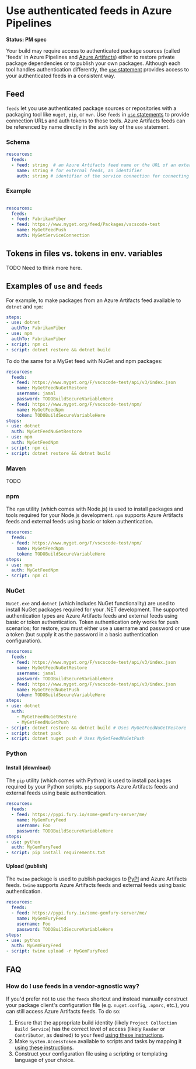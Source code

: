 # Use authenticated feeds in Azure Pipelines

**Status: PM spec**

Your build may require access to authenticated package sources (called 'feeds' in Azure Pipelines and [Azure Artifacts](https://docs.microsoft.com/azure/devops/artifacts)) either to restore private package dependencies or to publish your own packages. Although each tool handles authentication differently, the [`use` statement](use-statement.md) provides access to your authenticated feeds in a consistent way.

## Feed

`feeds` let you use authenticated package sources or repositories with a packaging tool like `nuget`, `pip`, or `mvn`. Use `feeds` in [`use` statements](use-statement.md) to provide connection URLs and auth tokens to those tools. Azure Artifacts feeds can be referenced by name directly in the `auth` key of the `use` statement.

### Schema

```yaml
resources:
  feeds:
  - feed: string  # an Azure Artifacts feed name or the URL of an external feed
    name: string # for external feeds, an identifier
    auth: string # identifier of the service connection for connecting to external feeds
```

### Example

```yaml

resources:
  feeds:
  - feed: FabrikamFiber
  - feed: https://www.myget.org/feed/Packages/vscscode-test
    name: MyGetFeedPush
    auth: MyGetServiceConnection
```

## Tokens in files vs. tokens in env. variables

TODO Need to think more here.

## Examples of `use` and `feeds`

For example, to make packages from an Azure Artifacts feed available to `dotnet` and `npm`:

```yaml
steps:
- use: dotnet
  authTo: FabrikamFiber
- use: npm
  authTo: FabrikamFiber
- script: npm ci
- script: dotnet restore && dotnet build
```

To do the same for a MyGet feed with NuGet and npm packages:

```yaml
resources:
  feeds:
  - feed: https://www.myget.org/F/vscscode-test/api/v3/index.json
    name: MyGetFeedNuGetRestore
    username: jamal
    password: TODOBuildSecureVariableHere
  - feed: https://www.myget.org/F/vscscode-test/npm/
    name: MyGetFeedNpm
    token: TODOBuildSecureVariableHere
steps:
- use: dotnet
  auth: MyGetFeedNuGetRestore
- use: npm
  auth: MyGetFeedNpm
- script: npm ci
- script: dotnet restore && dotnet build
```

### Maven

TODO

### npm

The `npm` utility (which comes with Node.js) is used to install packages and tools required for your Node.js development. `npm` supports Azure Artifacts feeds and external feeds using basic or token authentication.

```yaml
resources:
  feeds:
  - feed: https://www.myget.org/F/vscscode-test/npm/
    name: MyGetFeedNpm
    token: TODOBuildSecureVariableHere
steps:
- use: npm
  auth: MyGetFeedNpm
- script: npm ci
```

### NuGet

`NuGet.exe` and `dotnet` (which includes NuGet functionality) are used to install NuGet packages required for your .NET development. The supported authentication types are Azure Artifacts feeds and external feeds using basic or token authentication. Token authentication only works for push scenarios; for restore, you must either use a username and password or use a token (but supply it as the password in a basic authentication configuration).

```yaml
resources:
  feeds:
  - feed: https://www.myget.org/F/vscscode-test/api/v3/index.json
    name: MyGetFeedNuGetRestore
    username: jamal
    password: TODOBuildSecureVariableHere
  - feed: https://www.myget.org/F/vscscode-test/api/v3/index.json
    name: MyGetFeedNuGetPush
    token: TODOBuildSecureVariableHere
steps:
- use: dotnet
  auth:
    - MyGetFeedNuGetRestore
    - MyGetFeedNuGetPush
- script: dotnet restore && dotnet build # Uses MyGetFeedNuGetRestore
- script: dotnet pack
- script: dotnet nuget push # Uses MyGetFeedNuGetPush
```

### Python

#### Install (download)

The `pip` utility (which comes with Python) is used to install packages required by your Python scripts. `pip` supports Azure Artifacts feeds and external feeds using basic authentication.

```yaml
resources:
  feeds:
  - feed: https://pypi.fury.io/some-gemfury-server/me/
    name: MyGemFuryFeed
    username: Foo
    password: TODOBuildSecureVariableHere
steps:
- use: python
  auth: MyGemFuryFeed
- script: pip install requirements.txt
```

#### Upload (publish)

The `twine` package is used to publish packages to [PyPI](https://pypi.org) and Azure Artifacts feeds. `twine` supports Azure Artifacts feeds and external feeds using basic authentication.

```yaml
resources:
  feeds:
  - feed: https://pypi.fury.io/some-gemfury-server/me/
    name: MyGemFuryFeed
    username: Foo
    password: TODOBuildSecureVariableHere
steps:
- use: python
  auth: MyGemFuryFeed
- script: twine upload -r MyGemFuryFeed
```

## FAQ

### How do I use feeds in a vendor-agnostic way?

If you'd prefer not to use the `feeds` shortcut and instead manually construct your package client's configuration file (e.g. `nuget.config`, `.npmrc`, etc.), you can still access Azure Artifacts feeds. To do so:

1. Ensure that the appropriate build identity (likely `Project Collection Build Service`) has the correct level of access (likely `Reader` or `Contributor`, as desired) to your feed [using these instructions](/azure/devops/artifacts/feeds/feed-permissions#package-permissions-in-azure-pipelines).
2. Make `System.AccessToken` available to scripts and tasks by mapping it [using these instructions](variables.md#systemaccesstoken).
3. Construct your configuration file using a scripting or templating language of your choice.
